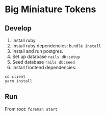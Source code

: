 # Big Miniature Tokens

## Develop
1. Install ruby.
1. Install ruby dependencies:
`bundle install`
1. Install and run postgres.
1. Set up database
`rails db:setup`
1. Seed database
`rails db:seed`
1. Install frontend dependencies:
```
cd client
yarn install
```

## Run
From root: 
`foreman start`
